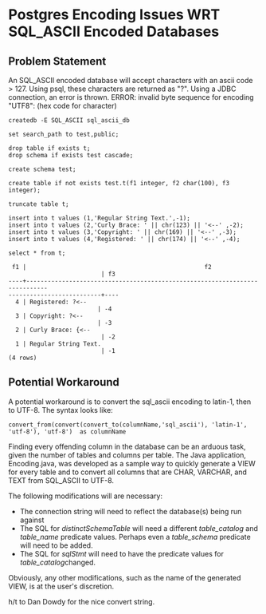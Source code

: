 # Postgres Encoding Issues WRT SQL_ASCII Encoded Databases

## Problem Statement
An SQL_ASCII encoded database will accept characters with an ascii code > 127.  Using psql, these characters are returned as "?".  Using a JDBC connection, an error is thrown.  ERROR: invalid byte sequence for encoding "UTF8": (hex code for character)

```
createdb -E SQL_ASCII sql_ascii_db

set search_path to test,public;

drop table if exists t;
drop schema if exists test cascade;

create schema test;

create table if not exists test.t(f1 integer, f2 char(100), f3 integer);

truncate table t;

insert into t values (1,'Regular String Text.',-1);
insert into t values (2,'Curly Brace: ' || chr(123) || '<--' ,-2);
insert into t values (3,'Copyright: ' || chr(169) || '<--' ,-3);
insert into t values (4,'Registered: ' || chr(174) || '<--' ,-4);

select * from t;

 f1 |                                                  f2                        
                          | f3 
----+----------------------------------------------------------------------------
--------------------------+----
  4 | Registered: ?<--                                                            
                         | -4
  3 | Copyright: ?<--                                                             
                         | -3
  2 | Curly Brace: {<--                                                          
                          | -2
  1 | Regular String Text.                                                       
                          | -1
(4 rows)

```
## Potential Workaround
A potential workaround is to convert the sql_ascii encoding to latin-1, then to UTF-8.  The syntax looks like:
```
convert_from(convert(convert_to(columnName,'sql_ascii'), 'latin-1', 'utf-8'), 'utf-8')  as columnName
```

Finding every offending column in the database can be an arduous task, given the number of tables and columns per table.  The Java application, Encoding.java, was developed as a sample way to quickly generate a VIEW for every table and to convert all columns that are CHAR, VARCHAR, and TEXT from SQL_ASCII to UTF-8.

The following modifications will are necessary:
-  The connection string will need to reflect the database(s) being run against
-  The SQL for *distinctSchemaTable* will need a different *table_catalog* and *table_name* predicate values.  Perhaps even a *table_schema* predicate will need to be added. 
-  The SQL for *sqlStmt* will need to have the predicate values for *table_catalog*changed.

Obviously, any other modifications, such as the name of the generated VIEW, is at the user's discretion.

h/t to Dan Dowdy for the nice convert string.
